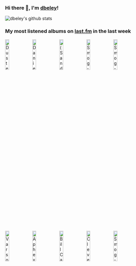 ### Hi there 👋, I'm [dbeley](https://dbeley.ovh/en)!

![dbeley's github stats](https://github-readme-stats.vercel.app/api?username=dbeley)

### My most listened albums on [last.fm](https://www.last.fm/user/d_beley) in the last week

[<img src='https://lastfm.freetls.fastly.net/i/u/300x300/6522c98309fba79634a232b715077e64.jpg' width='16%' height='16%' alt='Duster - Together'>](https://www.last.fm/music/duster/together)&nbsp;
[<img src='https://lastfm.freetls.fastly.net/i/u/300x300/11f4e269d6c890b9b51f279cdc5b103e.jpg' width='16%' height='16%' alt='Daniel Rossen - You Belong There'>](https://www.last.fm/music/daniel%2brossen/you%2bbelong%2bthere)&nbsp;
[<img src='https://lastfm.freetls.fastly.net/i/u/300x300/8bbb31da139345622cb44d2bd5d1cccd.jpg' width='16%' height='16%' alt='(Sandy) Alex G - Beach Music'>](https://www.last.fm/music/%2528sandy%2529%2balex%2bg/beach%2bmusic)&nbsp;
[<img src='https://lastfm.freetls.fastly.net/i/u/300x300/a27a38f6bd464223abb9b453592ec5a9.png' width='16%' height='16%' alt='Smog - Knock Knock'>](https://www.last.fm/music/smog/knock%2bknock)&nbsp;
[<img src='https://lastfm.freetls.fastly.net/i/u/300x300/f566bdefb4221012db6a9c8e64d544df.jpg' width='16%' height='16%' alt='Smog - A River Aint Too Much to Love'>](https://www.last.fm/music/smog/a%2briver%2bain%2527t%2btoo%2bmuch%2bto%2blove)&nbsp;
<br>
[<img src='https://lastfm.freetls.fastly.net/i/u/300x300/5310c4767ab04e06ced12c2cec93dbaa.png' width='16%' height='16%' alt='Varsovie - LHeure et la Trajectoire'>](https://www.last.fm/music/varsovie/l%2527heure%2bet%2bla%2btrajectoire)&nbsp;
[<img src='https://lastfm.freetls.fastly.net/i/u/300x300/6f199a67803148cfb2cf2238b8fda0fb.jpg' width='16%' height='16%' alt='Aphex Twin - Selected Ambient Works 85-92'>](https://www.last.fm/music/aphex%2btwin/selected%2bambient%2bworks%2b85-92)&nbsp;
[<img src='https://lastfm.freetls.fastly.net/i/u/300x300/258aca0f00c342ce97469832f4310c35.png' width='16%' height='16%' alt='Bill Callahan - Sometimes I Wish We Were an Eagle'>](https://www.last.fm/music/bill%2bcallahan/sometimes%2bi%2bwish%2bwe%2bwere%2ban%2beagle)&nbsp;
[<img src='https://lastfm.freetls.fastly.net/i/u/300x300/f0209a193f56da9b05b971b5ac9b11c4.jpg' width='16%' height='16%' alt='Clever Girl - No Drum and Bass in the Jazz Room'>](https://www.last.fm/music/clever%2bgirl/no%2bdrum%2band%2bbass%2bin%2bthe%2bjazz%2broom)&nbsp;
[<img src='https://lastfm.freetls.fastly.net/i/u/300x300/7152b511dda34699999f3248778e9b9a.jpg' width='16%' height='16%' alt='Smog - Red Apple Falls'>](https://www.last.fm/music/smog/red%2bapple%2bfalls)&nbsp;
<br>

